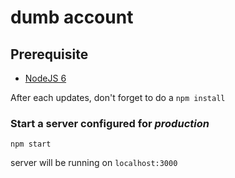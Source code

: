 # dumb account

## Prerequisite

- [NodeJS 6](https://nodejs.org/en/)

After each updates, don't forget to do a `npm install`

### Start a server configured for *production* 

```
npm start
```

server will be running on `localhost:3000`
